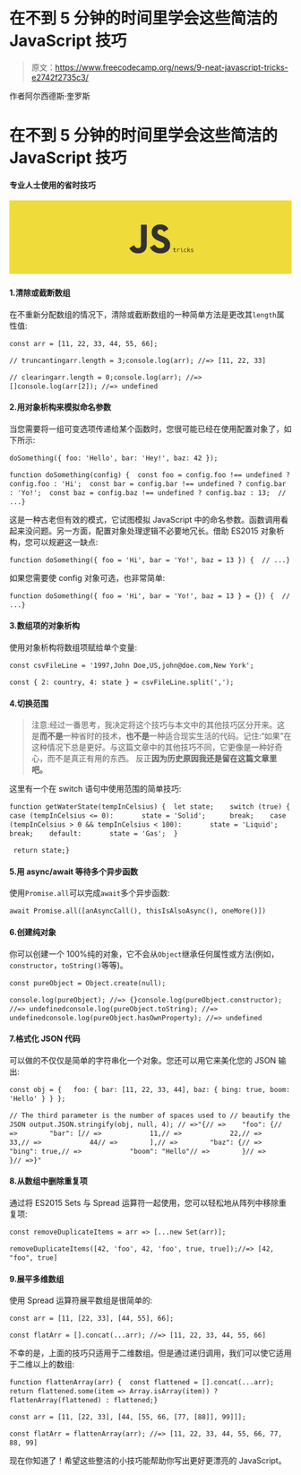 # 在不到 5 分钟的时间里学会这些简洁的 JavaScript 技巧

> 原文：<https://www.freecodecamp.org/news/9-neat-javascript-tricks-e2742f2735c3/>

作者阿尔西德斯·奎罗斯

# 在不到 5 分钟的时间里学会这些简洁的 JavaScript 技巧

#### 专业人士使用的省时技巧

![QuQa8vSRsqE3AzHx-lx1Sdxf4jKSObxgHKqd](img/27c77bfabd47a459fae072f244bd0c68.png)

#### 1.清除或截断数组

在不重新分配数组的情况下，清除或截断数组的一种简单方法是更改其`length`属性值:

```
const arr = [11, 22, 33, 44, 55, 66];
```

```
// truncantingarr.length = 3;console.log(arr); //=> [11, 22, 33]
```

```
// clearingarr.length = 0;console.log(arr); //=> []console.log(arr[2]); //=> undefined
```

#### 2.用对象析构来模拟命名参数

当您需要将一组可变选项传递给某个函数时，您很可能已经在使用配置对象了，如下所示:

```
doSomething({ foo: 'Hello', bar: 'Hey!', baz: 42 });
```

```
function doSomething(config) {  const foo = config.foo !== undefined ? config.foo : 'Hi';  const bar = config.bar !== undefined ? config.bar : 'Yo!';  const baz = config.baz !== undefined ? config.baz : 13;  // ...}
```

这是一种古老但有效的模式，它试图模拟 JavaScript 中的命名参数。函数调用看起来没问题。另一方面，配置对象处理逻辑不必要地冗长。借助 ES2015 对象析构，您可以规避这一缺点:

```
function doSomething({ foo = 'Hi', bar = 'Yo!', baz = 13 }) {  // ...}
```

如果您需要使 config 对象可选，也非常简单:

```
function doSomething({ foo = 'Hi', bar = 'Yo!', baz = 13 } = {}) {  // ...}
```

#### 3.数组项的对象析构

使用对象析构将数组项赋给单个变量:

```
const csvFileLine = '1997,John Doe,US,john@doe.com,New York';
```

```
const { 2: country, 4: state } = csvFileLine.split(',');
```

#### 4.切换范围

> 注意:经过一番思考，我决定将这个技巧与本文中的其他技巧区分开来。这是**而不是**一种省时的技术，**也不是**一种适合现实生活的代码。记住:“如果”在这种情况下总是更好。与这篇文章中的其他技巧不同，它更像是一种好奇心，而不是真正有用的东西。
> 反正**因为历史原因我还是留在这篇文章里吧。**

这里有一个在 switch 语句中使用范围的简单技巧:

```
function getWaterState(tempInCelsius) {  let state;    switch (true) {    case (tempInCelsius <= 0):       state = 'Solid';      break;    case (tempInCelsius > 0 && tempInCelsius < 100):       state = 'Liquid';      break;    default:       state = 'Gas';  }
```

```
 return state;}
```

#### 5.用 async/await 等待多个异步函数

使用`Promise.all`可以完成`await`多个异步函数:

```
await Promise.all([anAsyncCall(), thisIsAlsoAsync(), oneMore()])
```

#### 6.创建纯对象

你可以创建一个 100%纯的对象，它不会从`Object`继承任何属性或方法(例如，`constructor`，`toString()`等等)。

```
const pureObject = Object.create(null);
```

```
console.log(pureObject); //=> {}console.log(pureObject.constructor); //=> undefinedconsole.log(pureObject.toString); //=> undefinedconsole.log(pureObject.hasOwnProperty); //=> undefined
```

#### 7.格式化 JSON 代码

可以做的不仅仅是简单的字符串化一个对象。您还可以用它来美化您的 JSON 输出:

```
const obj = {   foo: { bar: [11, 22, 33, 44], baz: { bing: true, boom: 'Hello' } } };
```

```
// The third parameter is the number of spaces used to // beautify the JSON output.JSON.stringify(obj, null, 4); // =>"{// =>    "foo": {// =>        "bar": [// =>            11,// =>            22,// =>            33,// =>            44// =>        ],// =>        "baz": {// =>            "bing": true,// =>            "boom": "Hello"// =>        }// =>    }// =>}"
```

#### 8.从数组中删除重复项

通过将 ES2015 Sets 与 Spread 运算符一起使用，您可以轻松地从阵列中移除重复项:

```
const removeDuplicateItems = arr => [...new Set(arr)];
```

```
removeDuplicateItems([42, 'foo', 42, 'foo', true, true]);//=> [42, "foo", true]
```

#### 9.展平多维数组

使用 Spread 运算符展平数组是很简单的:

```
const arr = [11, [22, 33], [44, 55], 66];
```

```
const flatArr = [].concat(...arr); //=> [11, 22, 33, 44, 55, 66]
```

不幸的是，上面的技巧只适用于二维数组。但是通过递归调用，我们可以使它适用于二维以上的数组:

```
function flattenArray(arr) {  const flattened = [].concat(...arr);  return flattened.some(item => Array.isArray(item)) ?     flattenArray(flattened) : flattened;}
```

```
const arr = [11, [22, 33], [44, [55, 66, [77, [88]], 99]]];
```

```
const flatArr = flattenArray(arr); //=> [11, 22, 33, 44, 55, 66, 77, 88, 99]
```

现在你知道了！希望这些整洁的小技巧能帮助你写出更好更漂亮的 JavaScript。